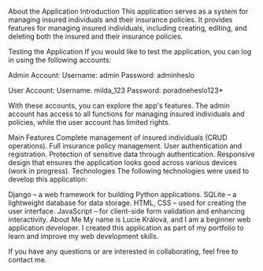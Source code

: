 About the Application
Introduction
This application serves as a system for managing insured individuals and their insurance policies. It provides features for managing insured individuals, including creating, editing, and deleting both the insured and their insurance policies.

Testing the Application
If you would like to test the application, you can log in using the following accounts:

Admin Account:
Username: admin
Password: adminheslo

User Account:
Username: milda_123
Password: poradneheslo123*

With these accounts, you can explore the app's features. The admin account has access to all functions for managing insured individuals and policies, while the user account has limited rights.

Main Features
Complete management of insured individuals (CRUD operations).
Full insurance policy management.
User authentication and registration.
Protection of sensitive data through authentication.
Responsive design that ensures the application looks good across various devices (work in progress).
Technologies
The following technologies were used to develop this application:

Django – a web framework for building Python applications.
SQLite – a lightweight database for data storage.
HTML, CSS – used for creating the user interface.
JavaScript – for client-side form validation and enhancing interactivity.
About Me
My name is Lucie Králová, and I am a beginner web application developer. I created this application as part of my portfolio to learn and improve my web development skills.

If you have any questions or are interested in collaborating, feel free to contact me.
